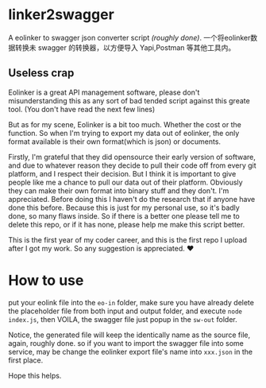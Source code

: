 # linker2swagger
A eolinker to swagger json converter script *(roughly done)*.
一个将eolinker数据转换未 swagger 的转换器，以方便导入 Yapi,Postman 等其他工具内。
## Useless crap

Eolinker is a great API management software, please don't misunderstanding this as any sort of bad tended script against this greate tool. (You don't have read the next few lines)


But as for my scene, Eolinker is a bit too much. Whether the cost or the function.
So when I'm trying to export my data out of eolinker, the only format available is their own format(which is json) or documents.

Firstly, I'm grateful that they did opensource their early version of software, and due to whatever reason they decide to pull their code off from every git platform, and I respect their decision. 
But I think it is important to give people like me a chance to pull our data out of their platform. Obviously they can make their own format into binary stuff and they don't. I'm appreciated.
Before doing this I haven't do the research that if anyone have done this before. Because this is just for my personal use, so it's badly done, so many flaws inside. So if there is a better one please tell me to delete this repo, or if it has none, please help me make this script better.

This is the first year of my coder career, and this is the first repo I upload after I got my work. So any suggestion is appreciated. ❤️

# How to use

put your eolink file into the ```eo-in``` folder, make sure you have already delete the placeholder file from both input and output folder, and execute ```node index.js```, then VOILA, the swagger file just popup in the ```sw-out``` folder.

Notice, the generated file will keep the identically name as the source file, again, roughly done. so if you want to import the swagger file into some service, may be change the eolinker export file's name into ```xxx.json``` in the first place.

Hope this helps.
